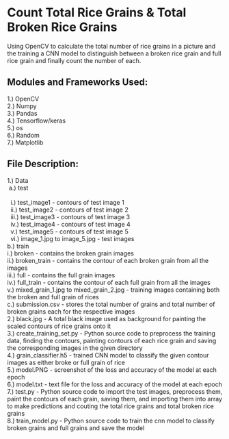 # Count Total Rice Grains & Total Broken Rice Grains
Using OpenCV to calculate the total number of rice grains in a picture and the training a CNN model to distinguish between a broken rice grain and full rice grain and finally count the number of each.

## Modules and Frameworks Used:

1.) OpenCV <br />
2.) Numpy <br />
3.) Pandas <br />
4.) Tensorflow/keras <br />
5.) os <br />
6.) Random <br />
7.) Matplotlib <br />

## File Description:

1.) Data <br />
    &nbsp;a.) test <br />     
        &nbsp;&nbsp;i.)   test_image1 - contours of test image 1 <br />
        &nbsp;&nbsp;ii.)  test_image2 - contours of test image 2 <br />
        &nbsp;&nbsp;iii.) test_image3 - contours of test image 3 <br />
        &nbsp;&nbsp;iv.)  test_image4 - contours of test image 4 <br />
        &nbsp;&nbsp;v.)   test_image5 - contours of test image 5 <br />
        &nbsp;&nbsp;vi.)  image_1.jpg to image_5.jpg - test images <br />
    b.) train <br />
        i.)   broken - contains the broken grain images <br />
        ii.)  broken_train - contains the contour of each broken grain from all the images <br />
        iii.) full - contains the full grain images <br />
        iv.)  full_train - contains the contour of each full grain from all the images <br />
        v.)   mixed_grain_1.jpg to mixed_grain_2.jpg - training images containing both the broken and full grain of rices <br />
    c.) submission.csv - stores the total number of grains and total number of broken grains each for the respective images <br />
2.) black.jpg - A total black image used as background for painting the scaled contours of rice grains onto it <br />
3.) create_training_set.py - Python source code to preprocess the training data, finding the contours, painting contours of each rice grain and saving the corresponding images in the given directory <br />
4.) grain_classifier.h5 - trained CNN model to classify the given contour images as either broke or full grain of rice <br />
5.) model.PNG - screenshot of the loss and accuracy of the model at each epoch <br />
6.) model.txt - text file for the loss and accuracy of the model at each epoch <br />
7.) test.py - Python source code to import the test images, preprocess them, paint the contours of each grain, saving them, and importing them into array to make predictions and couting the total rice grains and total broken rice grains <br />
8.) train_model.py - Python source code to train the cnn model to classify broken grains and full grains and save the model <br />
